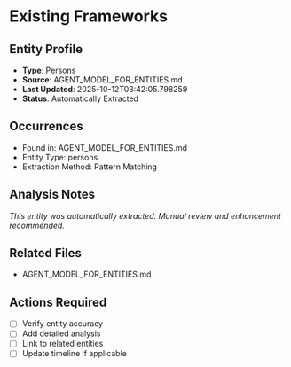 # Existing Frameworks

## Entity Profile
- **Type**: Persons
- **Source**: AGENT_MODEL_FOR_ENTITIES.md
- **Last Updated**: 2025-10-12T03:42:05.798259
- **Status**: Automatically Extracted

## Occurrences
- Found in: AGENT_MODEL_FOR_ENTITIES.md
- Entity Type: persons
- Extraction Method: Pattern Matching

## Analysis Notes
*This entity was automatically extracted. Manual review and enhancement recommended.*

## Related Files
- AGENT_MODEL_FOR_ENTITIES.md

## Actions Required
- [ ] Verify entity accuracy
- [ ] Add detailed analysis
- [ ] Link to related entities
- [ ] Update timeline if applicable
